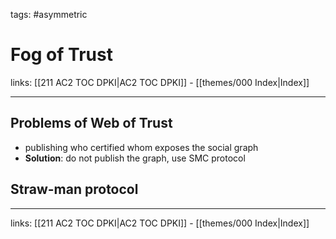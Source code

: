 tags: #asymmetric 

# Fog of Trust

links: [[211 AC2 TOC DPKI|AC2 TOC DPKI]] - [[themes/000 Index|Index]]

---

## Problems of Web of Trust

- publishing who certified whom exposes the social graph
- **Solution**: do not publish the graph, use SMC protocol

## Straw-man protocol



---
links: [[211 AC2 TOC DPKI|AC2 TOC DPKI]] - [[themes/000 Index|Index]]
